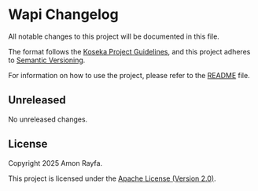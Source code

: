 # Wapi Changelog

All notable changes to this project will be documented in this file.

The format follows the [Koseka Project Guidelines](https://koseka.org/project-guidelines), and this project adheres to
[Semantic Versioning](https://semver.org/spec/v2.0.0.html).

For information on how to use the project, please refer to the [README](README.md) file.

## Unreleased

No unreleased changes.

## License

Copyright 2025 Amon Rayfa.

This project is licensed under the [Apache License (Version 2.0)](LICENSE).
